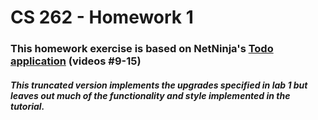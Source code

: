 # CS 262 - Homework 1

### This homework exercise is based on NetNinja's [Todo application](https://www.youtube.com/playlist?list=PL4cUxeGkcC9ixPU-QkScoRBVxtPPzVjrQ) (videos #9-15)

##### This truncated version implements the upgrades specified in lab 1 but leaves out much of the functionality and style implemented in the tutorial.
